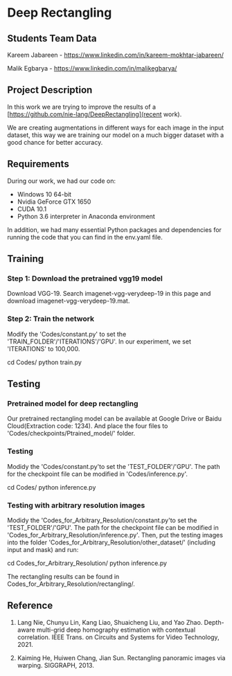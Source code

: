 # Deep Rectangling

## Students Team Data

Kareem Jabareen - https://www.linkedin.com/in/kareem-mokhtar-jabareen/

Malik Egbarya - https://www.linkedin.com/in/malikegbarya/

## Project Description

In this work we are trying to improve the results of a [https://github.com/nie-lang/DeepRectangling](recent work).

We are creating augmentations in different ways for each image in the input dataset, this way we are training our model on a much bigger dataset with a good chance for better accuracy.

## Requirements

During our work, we had our code on:

- Windows 10 64-bit
- Nvidia GeForce GTX 1650
- CUDA 10.1
- Python 3.6 interpreter in Anaconda environment

In addition, we had many essential Python packages and dependencies for running the code that you can find in the env.yaml file.

## Training

### Step 1: Download the pretrained vgg19 model

Download VGG-19. Search imagenet-vgg-verydeep-19 in this page and download imagenet-vgg-verydeep-19.mat.

### Step 2: Train the network

Modify the 'Codes/constant.py' to set the 'TRAIN_FOLDER'/'ITERATIONS'/'GPU'. In our experiment, we set 'ITERATIONS' to 100,000.

cd Codes/
python train.py

## Testing

### Pretrained model for deep rectangling

Our pretrained rectangling model can be available at Google Drive or Baidu Cloud(Extraction code: 1234). And place the four files to 'Codes/checkpoints/Ptrained_model/' folder.

### Testing

Modidy the 'Codes/constant.py'to set the 'TEST_FOLDER'/'GPU'. The path for the checkpoint file can be modified in 'Codes/inference.py'.

cd Codes/
python inference.py

### Testing with arbitrary resolution images

Modidy the 'Codes_for_Arbitrary_Resolution/constant.py'to set the 'TEST_FOLDER'/'GPU'. The path for the checkpoint file can be modified in 'Codes_for_Arbitrary_Resolution/inference.py'. Then, put the testing images into the folder 'Codes_for_Arbitrary_Resolution/other_dataset/' (including input and mask) and run:

cd Codes_for_Arbitrary_Resolution/
python inference.py

The rectangling results can be found in Codes_for_Arbitrary_Resolution/rectangling/.

## Reference

1. Lang Nie, Chunyu Lin, Kang Liao, Shuaicheng Liu, and Yao Zhao. Depth-aware multi-grid deep homography estimation with contextual correlation. IEEE Trans. on Circuits and Systems for Video Technology, 2021.

2. Kaiming He, Huiwen Chang, Jian Sun. Rectangling panoramic images via warping. SIGGRAPH, 2013.